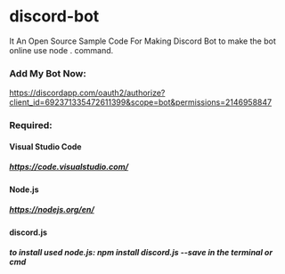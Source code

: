 # discord-bot
It An Open Source Sample Code For Making Discord Bot
to make the bot online use node . command.

### Add My Bot Now:
https://discordapp.com/oauth2/authorize?client_id=692371335472611399&scope=bot&permissions=2146958847

### Required:
#### Visual Studio Code
##### https://code.visualstudio.com/
#### Node.js
##### https://nodejs.org/en/
#### discord.js
##### to install used node.js: npm install discord.js --save in the terminal or cmd
